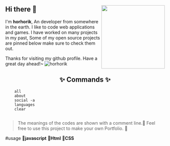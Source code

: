 ## Hi there 👋 <img align="right" src="https://i.hizliresim.com/r767e0k.png" width="200" />
I'm **horhorik**, An developer from somewhere in the earth. I like to code web applications and games. I have worked on many projects in my past, Some of my open source projects are pinned below make sure to check them out.
  
Thanks for visiting my github profile. Have a great day ahead!~
![horhorik](https://i.hizliresim.com/dwkl2rk.jpg)
  
<h2 align="center"> ✨ Commands ✨</h2>


```
    all
    about  
    social -a
    languages
    clear
    
 ```
 
    
>The meanings of the codes are shown with a comment line.🐝
>Feel free to use this project to make your own Portfolio. 🍯

#usage
**🐝javascript**
**🍯Html**
**🥕CSS**
  
